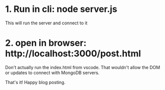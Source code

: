 # 1. Run in cli: node server.js
This will run the server and connect to it

# 2. open in browser: http://localhost:3000/post.html
Don't actually run the index.html from vscode. That wouldn't allow the DOM or updates to connect with MongoDB servers.

That's it! Happy blog posting.
